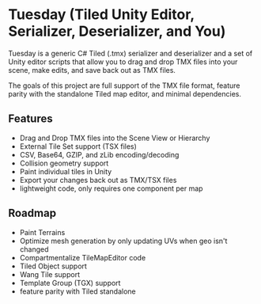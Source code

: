 # Tuesday (Tiled Unity Editor, Serializer, Deserializer, and You)

Tuesday is a generic C# Tiled (.tmx) serializer and deserializer and a set of Unity editor scripts that allow you to drag and drop TMX files into your scene, make edits, and save back out as TMX files.

The goals of this project are full support of the TMX file format, feature parity with the standalone Tiled map editor, and minimal dependencies.

## Features

 * Drag and Drop TMX files into the Scene View or Hierarchy
 * External Tile Set support (TSX files)
 * CSV, Base64, GZIP, and zLib encoding/decoding
 * Collision geometry support
 * Paint individual tiles in Unity
 * Export your changes back out as TMX/TSX files
 * lightweight code, only requires one component per map

## Roadmap
 * Paint Terrains
 * Optimize mesh generation by only updating UVs when geo isn't changed
 * Compartmentalize TileMapEditor code
 * Tiled Object support
 * Wang Tile support
 * Template Group (TGX) support
 * feature parity with Tiled standalone